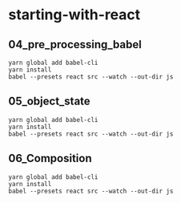 # starting-with-react

## 04_pre_processing_babel
```
yarn global add babel-cli
yarn install
babel --presets react src --watch --out-dir js
```

## 05_object_state
```
yarn global add babel-cli
yarn install
babel --presets react src --watch --out-dir js
```

## 06_Composition
```
yarn global add babel-cli
yarn install
babel --presets react src --watch --out-dir js
```